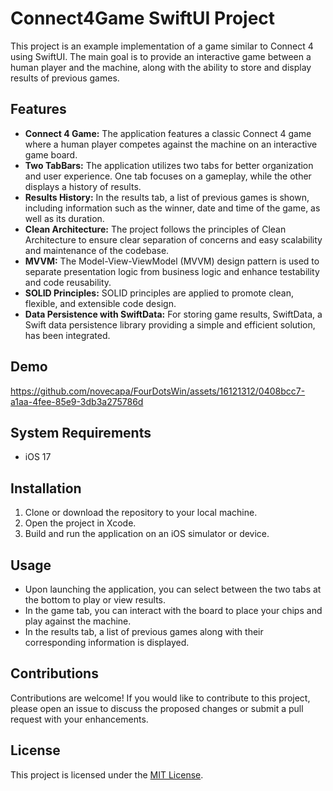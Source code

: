 # Connect4Game SwiftUI Project

This project is an example implementation of a game similar to Connect 4 using SwiftUI.
The main goal is to provide an interactive game between a human player and the machine, along with the ability to store and display results of previous games.

## Features

- **Connect 4 Game:** The application features a classic Connect 4 game where a human player competes against the machine on an interactive game board.
- **Two TabBars:** The application utilizes two tabs for better organization and user experience. One tab focuses on a gameplay, while the other displays a history of results.
- **Results History:** In the results tab, a list of previous games is shown, including information such as the winner, date and time of the game, as well as its duration.
- **Clean Architecture:** The project follows the principles of Clean Architecture to ensure clear separation of concerns and easy scalability and maintenance of the codebase.
- **MVVM:** The Model-View-ViewModel (MVVM) design pattern is used to separate presentation logic from business logic and enhance testability and code reusability.
- **SOLID Principles:** SOLID principles are applied to promote clean, flexible, and extensible code design.
- **Data Persistence with SwiftData:** For storing game results, SwiftData, a Swift data persistence library providing a simple and efficient solution, has been integrated.

## Demo

https://github.com/novecapa/FourDotsWin/assets/16121312/0408bcc7-a1aa-4fee-85e9-3db3a275786d

## System Requirements

- iOS 17

## Installation

1. Clone or download the repository to your local machine.
2. Open the project in Xcode.
3. Build and run the application on an iOS simulator or device.

## Usage

- Upon launching the application, you can select between the two tabs at the bottom to play or view results.
- In the game tab, you can interact with the board to place your chips and play against the machine.
- In the results tab, a list of previous games along with their corresponding information is displayed.

## Contributions

Contributions are welcome! If you would like to contribute to this project, please open an issue to discuss the proposed changes or submit a pull request with your enhancements.

## License

This project is licensed under the [MIT License](LICENSE).
